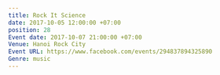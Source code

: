 ```yaml
---
title: Rock It Science
date: 2017-10-05 12:00:00 +07:00
position: 28
Event date: 2017-10-07 21:00:00 +07:00
Venue: Hanoi Rock City
Event URL: https://www.facebook.com/events/294837894325890
Genre: music
---
```


